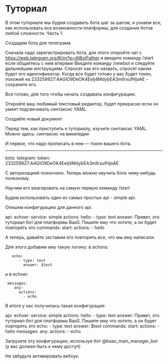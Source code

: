 # Туториал

В этом туториале мы будем создавать бота шаг за шагом, и узнаем все, как использовать все возможности платформы, для создания ботов любой сложности.
Часть 1

Создадим бота для телеграма

Сначала надо зарегистрировать бота, для этого откройте чат с https://web.telegram.org/#/im?p=@BotFather и введите команду /start если общаетесь с ним впервые
Введите команду /newbot и следуйте дальнейшим инструкциям. Спросят как его назвать, спросят каким будет его идентификатор.
Когда все будет готово у вас будет токен, похожий на 233259927:AAGIO9DeOK4EeIj4MdybEA3mllrxufHjoAE - сохраните его.

Все готово, для того чтобы начать создавать конфигурацию.

Откройте ваш любимый текстовый редактор, будет прекрасно если он умеет подсвечивать синтаксис YAML.

Создайте новый документ

Перед тем, как приступить к туториалу, изучите синтаксис YAML. Можно здесь: 
синтаксис на википедии

И первое, что надо прописать в нем — токен вашего бота.

---

  bots:
    telegram:
      token: 233259927:AAGIO9DeOK4EeIj4MdybEA3mllrxufHjoAE


С авторизацией покончено. Теперь можно научить бота чему-нибудь полезному.

Научим его реагировать на самую первую команду /start

Будем использовать один из самых простых api - simple api.

Опишем конфигурацию для данного api.

api:
    echoer:
      service: simple
      actions:
        hello:
          - type: text
            answer: Привет, это туториал бот для платформы BaaS. Пишите ему что хотите, а он будет повторять это
      commands:
        start:
          actions:
            - hello

А теперь, давайте заставим его повторять все, что мы ему написали.

Для этого добавим ему такую логику:
в actions:

       echo:
          - type: text
            answer: $text

и в echoer:

     messages:
        any:
          actions:
            - echo

В итоге у нас получилась такая конфигурация:

 api:
    echoer:
      service: simple
      actions:
        hello:
          - type: text
            answer: Привет, это туториал бот для платформы BaaS. Пишите ему что хотите, а он будет повторять это
        echo:
          - type: text
            answer: $text
      commands:
        start:
          actions:
            - hello
      messages:
        any:
          actions:
            - echo

Загрузите эту конфигурацию, используя бот @baas_main_manager_bot (у вас должен быть к нему доступ)

Не забудьте активировать вебхук.


